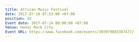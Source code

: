 ```yaml
---
title: African Music Festival
date: 2017-07-10 07:53:00 +07:00
position: 32
Event date: 2017-07-14 00:00:00 +07:00
Venue: Hanoi Rock City
Event URL: https://www.facebook.com/events/303979683387477/
---
```


